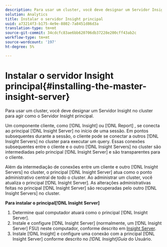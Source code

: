 ```yaml
---
description: Para usar um cluster, você deve designar um Servidor Insight no cluster para agir como o Servidor Insight principal.
solution: Analytics
title: Instalar o servidor Insight principal
uuid: a73214f3-b175-4e9e-8802-7a8451d86d3a
translation-type: tm+mt
source-git-commit: 34cdcfc83ae6bb620706db37228e200cff43ab2c
workflow-type: tm+mt
source-wordcount: '197'
ht-degree: 5%

---
```



# Instalar o servidor Insight principal{#installing-the-master-insight-server}

Para usar um cluster, você deve designar um Servidor Insight no cluster para agir como o Servidor Insight principal.

Um componente cliente, como [!DNL Insight] ou [!DNL Report] , se conecta ao principal [!DNL Insight Server] no início de uma sessão. Em pontos subsequentes durante a sessão, o cliente pode se conectar a outros [!DNL Insight Servers] no cluster para executar um query. Essas conexões subsequentes entre o cliente e o outro [!DNL Insight Servers] no cluster são intermediadas pelo principal [!DNL Insight Server] e são transparentes para o cliente.

Além da intermediação de conexões entre um cliente e outro [!DNL Insight Servers] no cluster, o principal [!DNL Insight Server] atua como o ponto administrativo central de todo o cluster. Ao administrar um cluster, você atualiza o principal [!DNL Insight Server]. As alterações administrativas feitas no principal [!DNL Insight Server] são recuperadas pelo outro [!DNL Insight Servers] no cluster.

**Para instalar o principal[!DNL Insight Server]**

1. Determine qual computador atuará como o principal [!DNL Insight Server].
1. Instale e configure [!DNL Insight Server] (normalmente, um [!DNL Insight Server] FSU) neste computador, conforme descrito em [Insight Server](../../../../../../home/c-inst-svr/c-msr-server/c-msr-server.md).
1. Instale [!DNL Insight] e configure uma conexão com a principal [!DNL Insight Server] conforme descrito no *[!DNL Insight]Guia* do Usuário.
